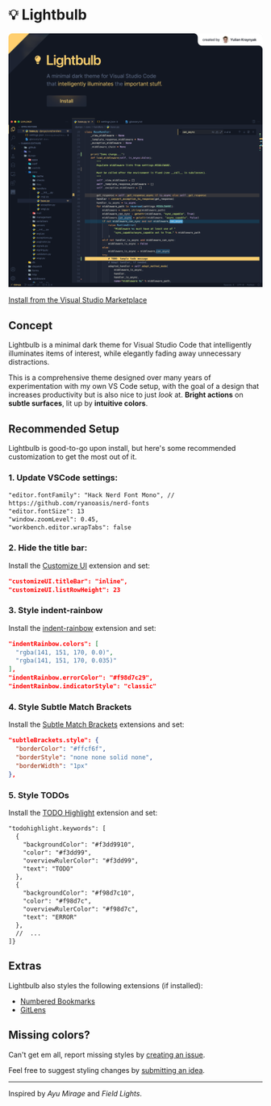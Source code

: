 # 💡 Lightbulb

<a href="https://marketplace.visualstudio.com/items?itemName=ykray.lightbulb">
    <img src="assets/showcase.png" width="1600px"/>
</a>

<br/>

[Install from the Visual Studio Marketplace](https://marketplace.visualstudio.com/items?itemName=ykray.lightbulb)

## Concept

Lightbulb is a minimal dark theme for Visual Studio Code that intelligently illuminates items of interest, while elegantly fading away unnecessary distractions.

This is a comprehensive theme designed over many years of experimentation with my own VS Code setup, with the goal of a design that increases productivity but is also nice to just _look_ at. **Bright actions** on **subtle surfaces**, lit up by **intuitive colors**.

## Recommended Setup

Lightbulb is good-to-go upon install, but here's some recommended customization to get the most out of it.

### 1. Update VSCode settings:

```jsonc
"editor.fontFamily": "Hack Nerd Font Mono", // https://github.com/ryanoasis/nerd-fonts
"editor.fontSize": 13
"window.zoomLevel": 0.45,
"workbench.editor.wrapTabs": false
```

### 2. Hide the title bar:

Install the [Customize UI](https://marketplace.visualstudio.com/items?itemName=iocave.customize-ui) extension and set:

```json
"customizeUI.titleBar": "inline",
"customizeUI.listRowHeight": 23
```

### 3. Style indent-rainbow

Install the [indent-rainbow](https://marketplace.visualstudio.com/items?itemName=oderwat.indent-rainbow) extension and set:

```json
"indentRainbow.colors": [
  "rgba(141, 151, 170, 0.0)",
  "rgba(141, 151, 170, 0.035)"
],
"indentRainbow.errorColor": "#f98d7c29",
"indentRainbow.indicatorStyle": "classic"
```

### 4. Style Subtle Match Brackets

Install the [Subtle Match Brackets](https://marketplace.visualstudio.com/items?itemName=rafamel.subtle-brackets) extensions and set:

```json
"subtleBrackets.style": {
  "borderColor": "#ffcf6f",
  "borderStyle": "none none solid none",
  "borderWidth": "1px"
},
```

### 5. Style TODOs

Install the [TODO Highlight](https://marketplace.visualstudio.com/items?itemName=wayou.vscode-todo-highlight) extension and set:

```jsonc
"todohighlight.keywords": [
  {
    "backgroundColor": "#f3dd9910",
    "color": "#f3dd99",
    "overviewRulerColor": "#f3dd99",
    "text": "TODO"
  },
  {
    "backgroundColor": "#f98d7c10",
    "color": "#f98d7c",
    "overviewRulerColor": "#f98d7c",
    "text": "ERROR"
  },
  //  ...
]}
```

## Extras

Lightbulb also styles the following extensions (if installed):

- [Numbered Bookmarks](https://marketplace.visualstudio.com/items?itemName=alefragnani.numbered-bookmarks)
- [GitLens](https://marketplace.visualstudio.com/items?itemName=eamodio.gitlens)

## Missing colors?

Can't get em all, report missing styles by [creating an issue](https://github.com/ykray/Lightbulb/issues).

Feel free to suggest styling changes by [submitting an idea](https://github.com/ykray/Lightbulb/discussions/categories/ideas).

---

Inspired by _Ayu Mirage_ and _Field Lights_.
